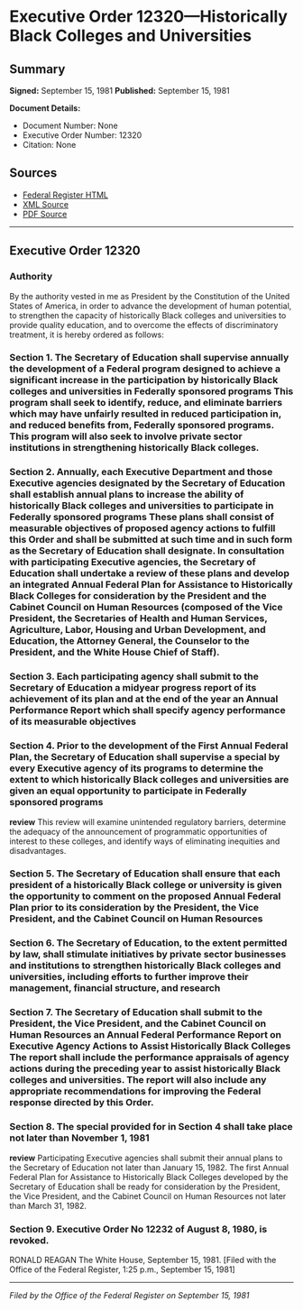 # Executive Order 12320—Historically Black Colleges and Universities

## Summary

**Signed:** September 15, 1981
**Published:** September 15, 1981

**Document Details:**
- Document Number: None
- Executive Order Number: 12320
- Citation: None

## Sources
- [Federal Register HTML](https://www.presidency.ucsb.edu/documents/executive-order-12320-historically-black-colleges-and-universities)
- [XML Source](None)
- [PDF Source](None)

---

## Executive Order 12320

### Authority

By the authority vested in me as President by the Constitution of the United States of America, in order to advance the development of human potential, to strengthen the capacity of historically Black colleges and universities to provide quality education, and to overcome the effects of discriminatory treatment, it is hereby ordered as follows:
### Section 1. The Secretary of Education shall supervise annually the development of a Federal program designed to achieve a significant increase in the participation by historically Black colleges and universities in Federally sponsored programs This program shall seek to identify, reduce, and eliminate barriers which may have unfairly resulted in reduced participation in, and reduced benefits from, Federally sponsored programs. This program will also seek to involve private sector institutions in strengthening historically Black colleges.

### Section 2. Annually, each Executive Department and those Executive agencies designated by the Secretary of Education shall establish annual plans to increase the ability of historically Black colleges and universities to participate in Federally sponsored programs These plans shall consist of measurable objectives of proposed agency actions to fulfill this Order and shall be submitted at such time and in such form as the Secretary of Education shall designate. In consultation with participating Executive agencies, the Secretary of Education shall undertake a review of these plans and develop an integrated Annual Federal Plan for Assistance to Historically Black Colleges for consideration by the President and the Cabinet Council on Human Resources (composed of the Vice President, the Secretaries of Health and Human Services, Agriculture, Labor, Housing and Urban Development, and Education, the Attorney General, the Counselor to the President, and the White House Chief of Staff).

### Section 3. Each participating agency shall submit to the Secretary of Education a midyear progress report of its achievement of its plan and at the end of the year an Annual Performance Report which shall specify agency performance of its measurable objectives

### Section 4. Prior to the development of the First Annual Federal Plan, the Secretary of Education shall supervise a special  by every Executive agency of its programs to determine the extent to which historically Black colleges and universities are given an equal opportunity to participate in Federally sponsored programs

**review**
 This review will examine unintended regulatory barriers, determine the adequacy of the announcement of programmatic opportunities of interest to these colleges, and identify ways of eliminating inequities and disadvantages.

### Section 5. The Secretary of Education shall ensure that each president of a historically Black college or university is given the opportunity to comment on the proposed Annual Federal Plan prior to its consideration by the President, the Vice President, and the Cabinet Council on Human Resources

### Section 6. The Secretary of Education, to the extent permitted by law, shall stimulate initiatives by private sector businesses and institutions to strengthen historically Black colleges and universities, including efforts to further improve their management, financial structure, and research

### Section 7. The Secretary of Education shall submit to the President, the Vice President, and the Cabinet Council on Human Resources an Annual Federal Performance Report on Executive Agency Actions to Assist Historically Black Colleges The report shall include the performance appraisals of agency actions during the preceding year to assist historically Black colleges and universities. The report will also include any appropriate recommendations for improving the Federal response directed by this Order.

### Section 8. The special  provided for in Section 4 shall take place not later than November 1, 1981

**review**
 Participating Executive agencies shall submit their annual plans to the Secretary of Education not later than January 15, 1982. The first Annual Federal Plan for Assistance to Historically Black Colleges developed by the Secretary of Education shall be ready for consideration by the President, the Vice President, and the Cabinet Council on Human Resources not later than March 31, 1982.

### Section 9. Executive Order No 12232 of August 8, 1980, is revoked.

RONALD REAGAN
The White House,
September 15, 1981.
[Filed with the Office of the Federal Register, 1:25 p.m., September 15, 1981]

---

*Filed by the Office of the Federal Register on September 15, 1981*
